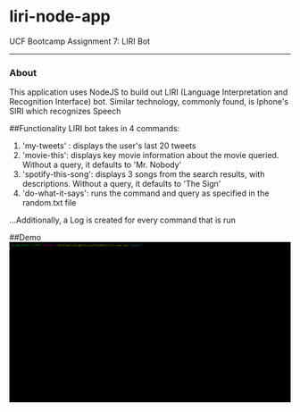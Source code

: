 # liri-node-app
UCF Bootcamp Assignment 7: LIRI Bot

---

### About
This application uses NodeJS to build out LIRI (Language Interpretation and Recognition Interface) bot. 
Similar technology, commonly found, is Iphone's SIRI which recognizes Speech

##Functionality
LIRI bot takes in 4 commands: 
1. 'my-tweets' : displays the user's last 20 tweets 
2. 'movie-this': displays key movie information about the movie queried. Without a query, it defaults to 'Mr. Nobody'
3. 'spotify-this-song': displays 3 songs from the search results, with descriptions. Without a query, it defaults to 'The Sign'
4. 'do-what-it-says': runs the command and query as specified in the random.txt file

...Additionally, a Log is created for every command that is run

##Demo
![alt text](https://github.com/Ruha-RP/liri-node-app/blob/master/images/liri-demo.gif "Demo Gif")



